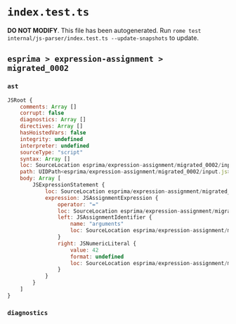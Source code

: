 # `index.test.ts`

**DO NOT MODIFY**. This file has been autogenerated. Run `rome test internal/js-parser/index.test.ts --update-snapshots` to update.

## `esprima > expression-assignment > migrated_0002`

### `ast`

```javascript
JSRoot {
	comments: Array []
	corrupt: false
	diagnostics: Array []
	directives: Array []
	hasHoistedVars: false
	integrity: undefined
	interpreter: undefined
	sourceType: "script"
	syntax: Array []
	loc: SourceLocation esprima/expression-assignment/migrated_0002/input.js 1:0-2:0
	path: UIDPath<esprima/expression-assignment/migrated_0002/input.js>
	body: Array [
		JSExpressionStatement {
			loc: SourceLocation esprima/expression-assignment/migrated_0002/input.js 1:0-1:14
			expression: JSAssignmentExpression {
				operator: "="
				loc: SourceLocation esprima/expression-assignment/migrated_0002/input.js 1:0-1:14
				left: JSAssignmentIdentifier {
					name: "arguments"
					loc: SourceLocation esprima/expression-assignment/migrated_0002/input.js 1:0-1:9 (arguments)
				}
				right: JSNumericLiteral {
					value: 42
					format: undefined
					loc: SourceLocation esprima/expression-assignment/migrated_0002/input.js 1:12-1:14
				}
			}
		}
	]
}
```

### `diagnostics`

```

```
